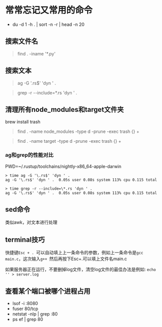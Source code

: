# 常常忘记又常用的命令

- du -d 1 -h . | sort -n -r | head -n 20

## 搜索文件名

> find . -iname '*.py'

## 搜索文本

> ag -G '\.rs$' 'dyn ' .

> grep -r --include=\*.rs 'dyn ' .

## 清理所有node_modules和target文件夹

brew install trash

> find . -name node_modules -type d -prune -exec trash {} +

> find . -name target -type d -prune -exec trash {} +

### ag和grep的性能对比

PWD=~/.rustup/toolchains/nightly-x86_64-apple-darwin

```
> time ag -G '\.rs$' 'dyn ' .
ag -G '\.rs$' 'dyn ' .  0.05s user 0.08s system 113% cpu 0.115 total
```

```
> time grep -r --include=\*.rs 'dyn ' .
ag -G '\.rs$' 'dyn ' .  0.05s user 0.08s system 113% cpu 0.115 total
```

## sed命令

类似awk，对文本进行处理

## terminal技巧

快捷键`Esc + . `可以自动填上上一条命令的参数，例如上一条命令是`gcc main.c`，这次输入`g++ `然后再按下Esc+.可以填上文件名main.c

如果服务器正在运行，不要删掉log文件，清空log文件的最佳办法是例如: `echo '' > server.log`

## 查看某个端口被哪个进程占用

- lsof -i :8080
- fuser 80/tcp
- netstat -nlp | grep :80
- ps ef | grep 80

